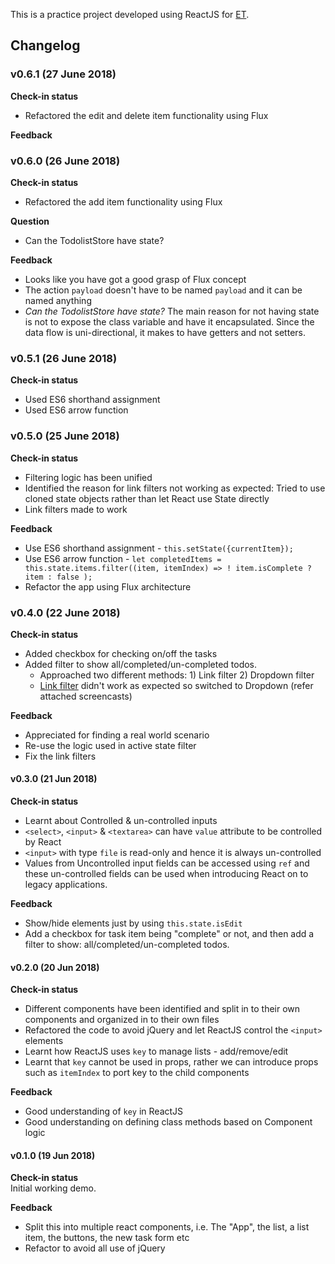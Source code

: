 This is a practice project developed using ReactJS for [ET](https://github.com/elegantthemes).  

## Changelog  

### v0.6.1 (27 June 2018)
**Check-in status**  
- Refactored the edit and delete item functionality using Flux

**Feedback**  

### v0.6.0 (26 June 2018)
**Check-in status**  
- Refactored the add item functionality using Flux

**Question** 
- Can the TodolistStore have state?

**Feedback**  
- Looks like you have got a good grasp of Flux concept
- The action `payload` doesn't have to be named `payload` and it can be named anything
- *Can the TodolistStore have state?* The main reason for not having state is not to expose the class variable and 
have it encapsulated. Since the data flow is uni-directional, it makes to have getters and not setters.


### v0.5.1 (26 June 2018)
**Check-in status**  
- Used ES6 shorthand assignment
- Used ES6 arrow function

### v0.5.0 (25 June 2018)
**Check-in status**  
- Filtering logic has been unified
- Identified the reason for link filters not working as expected: Tried to use cloned state objects rather than let React use State directly
- Link filters made to work

**Feedback**  
- Use ES6 shorthand assignment - `this.setState({currentItem});`
- Use ES6 arrow function - `let completedItems = this.state.items.filter((item, itemIndex) => ! item.isComplete ? item : false );`
- Refactor the app using Flux architecture

### v0.4.0 (22 June 2018)
**Check-in status**  
- Added checkbox for checking on/off the tasks
- Added filter to show all/completed/un-completed todos.
    - Approached two different methods: 1) Link filter 2) Dropdown filter
    - [Link filter](https://github.com/mariadanieldeepak/et-reactjs-todolist/releases/tag/0.4.0-alpha.1) didn't work as expected so switched to Dropdown (refer attached screencasts)

**Feedback**  
- Appreciated for finding a real world scenario
- Re-use the logic used in active state filter
- Fix the link filters

#### v0.3.0 (21 Jun 2018)
**Check-in status**  
- Learnt about Controlled & un-controlled inputs
- `<select>`, `<input>` & `<textarea>` can have `value` attribute to be controlled by React
- `<input>` with type `file` is read-only and hence it is always un-controlled
- Values from Uncontrolled input fields can be accessed using `ref` and these un-controlled fields can be used when introducing React on to legacy applications.

**Feedback**  
- Show/hide elements just by using `this.state.isEdit`
- Add a checkbox for task item being "complete" or not, and then add a filter to show: all/completed/un-completed todos.

#### v0.2.0 (20 Jun 2018)
**Check-in status**  
- Different components have been identified and split in to their own components and organized in to their own files
- Refactored the code to avoid jQuery and let ReactJS control the `<input>` elements
- Learnt how ReactJS uses `key` to manage lists - add/remove/edit
- Learnt that `key` cannot be used in props, rather we can introduce props such as `itemIndex` to port key to the child components

**Feedback**   
- Good understanding of `key` in ReactJS
- Good understanding on defining class methods based on Component logic

#### v0.1.0 (19 Jun 2018)
**Check-in status**  
Initial working demo.  

**Feedback**   
- Split this into multiple react components, i.e. The "App", the list, a list item, the buttons, the new task form etc
- Refactor to avoid all use of jQuery